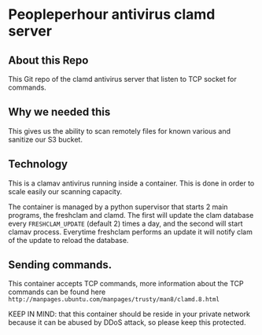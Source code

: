 # Peopleperhour antivirus clamd server

## About this Repo

This Git repo of the clamd antivirus server that listen to TCP socket for commands.

## Why we needed this 

This gives us the ability to scan remotely files for known various and sanitize our S3 bucket. 

## Technology 

This is a clamav antivirus running inside a container. This is done in order to scale easily our scanning capacity.

The container is managed by a python supervisor that starts 2 main programs, the freshclam and clamd. The first will update the clam database every `FRESHCLAM_UPDATE` (default 2) times a day, and the second will start clamav process. Everytime freshclam performs an update it will notify clam of the update to reload the database.

## Sending commands.

This container accepts TCP commands, more information about the TCP commands can be found here `http://manpages.ubuntu.com/manpages/trusty/man8/clamd.8.html`

KEEP IN MIND: that this container should be reside in your private network because it can be abused by DDoS attack, so please keep this protected.


